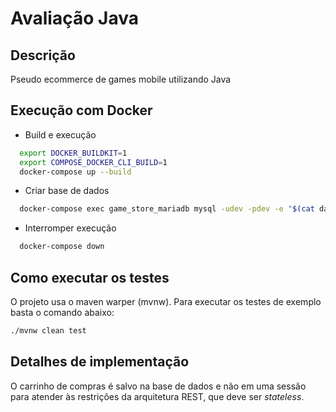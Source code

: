 # Avaliação Java


## Descrição

  Pseudo ecommerce de games mobile utilizando Java

## Execução com Docker

  - Build e execução

  ```bash
    export DOCKER_BUILDKIT=1  
    export COMPOSE_DOCKER_CLI_BUILD=1
    docker-compose up --build
  ```

  - Criar base de dados

  ```bash
    docker-compose exec game_store_mariadb mysql -udev -pdev -e "$(cat database/create.sql)"
  ```

  - Interromper execução
  ```bash
    docker-compose down
  ```

## Como executar os testes
  
  O projeto usa o maven warper (mvnw).
  Para executar os testes de exemplo basta o comando abaixo:
  ```sh
  ./mvnw clean test
  ```

## Detalhes de implementação

 O carrinho de compras é salvo na base de dados e não em uma sessão para atender às restrições da arquitetura REST, que deve ser *stateless*.